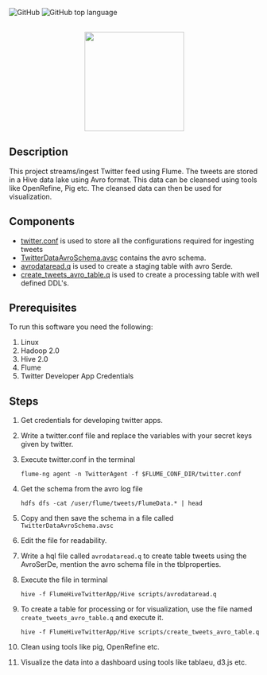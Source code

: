 ![GitHub](https://img.shields.io/github/license/Thomas-George-T/FlumeHiveTwitterApp.svg)
![GitHub top language](https://img.shields.io/github/languages/top/Thomas-George-T/FlumeHiveTwitterApp.svg)

<p align="center">  
	<br>
		<a href="#">
        	<img height=200 src="https://upload.wikimedia.org/wikipedia/commons/b/bb/Apache_Hive_logo.svg"> 
    	</a>
	<br>
</p>

## Description
This project streams/ingest Twitter feed using Flume. The tweets are stored in a Hive data lake using Avro format. This data can be cleansed using tools like OpenRefine, Pig etc. The cleansed data can then be used for visualization.

## Components
* [twitter.conf](twitter.conf) is used to store all the configurations required for ingesting tweets
* [TwitterDataAvroSchema.avsc](Hive%20scripts/TwitterDataAvroSchema.avsc) contains the avro schema.
* [avrodataread.q](Hive%20scripts/avrodataread.q) is used to create a staging table with avro Serde.
* [create_tweets_avro_table.q](Hive%20scripts/create_tweets_avro_table.q) is used to create a processing table with well defined DDL's.

## Prerequisites
To run this software you need the following:
1. Linux 
2. Hadoop 2.0
3. Hive 2.0 
4. Flume
5. Twitter Developer App Credentials

## Steps
1. Get credentials for developing twitter apps.

2. Write a twitter.conf file and replace the variables with your secret keys given by twitter.

3. Execute twitter.conf in the terminal
	```
	flume-ng agent -n TwitterAgent -f $FLUME_CONF_DIR/twitter.conf
	```

4. Get the schema from the avro log file
	```
	hdfs dfs -cat /user/flume/tweets/FlumeData.* | head
	```

5. Copy and then save the schema in a file called `TwitterDataAvroSchema.avsc`

6. Edit the file for readability.

7. Write a hql file called `avrodataread.q` to create table tweets using the AvroSerDe, mention the avro schema file in the tblproperties.

8. Execute the file in terminal
	```
	hive -f FlumeHiveTwitterApp/Hive scripts/avrodataread.q
	```

9. To create a table for processing or for visualization, use the file named `create_tweets_avro_table.q` and execute it.
	```
	hive -f FlumeHiveTwitterApp/Hive scripts/create_tweets_avro_table.q
	```

10. Clean using tools like pig, OpenRefine etc.

11. Visualize the data into a dashboard using tools like tablaeu, d3.js etc.
